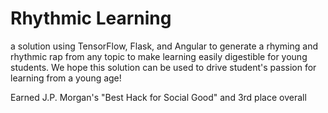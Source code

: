 # Rhythmic Learning
a solution using TensorFlow, Flask, and Angular to generate a rhyming and rhythmic rap from any topic to make learning easily digestible for young students. We hope this solution can be used to drive student's passion for learning from a young age! <br>

 Earned J.P. Morgan's "Best Hack for Social Good" and 3rd place overall


